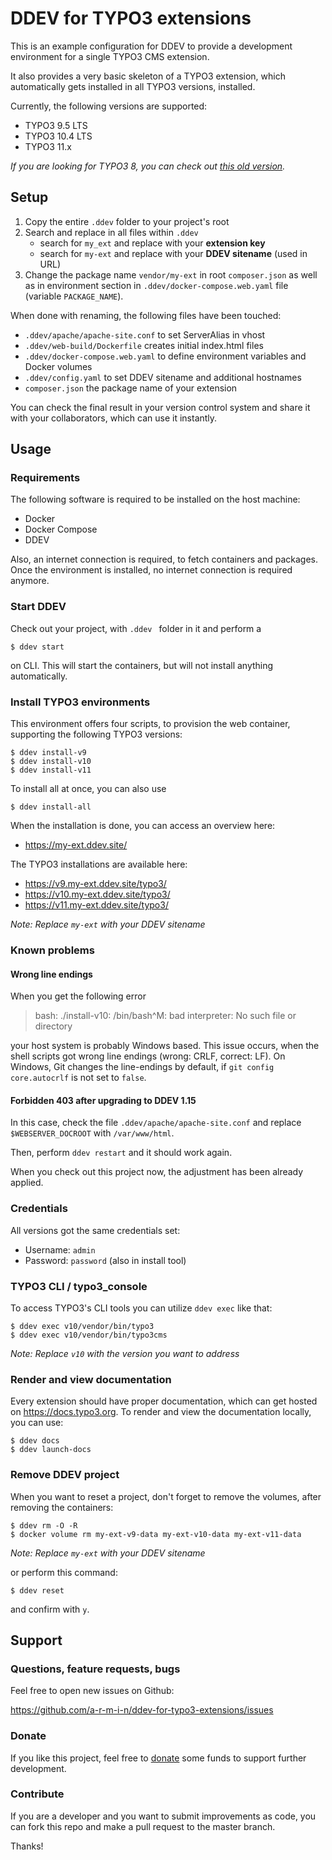 # DDEV for TYPO3 extensions

This is an example configuration for DDEV to provide a development environment
for a single TYPO3 CMS extension.

It also provides a very basic skeleton of a TYPO3 extension, which automatically gets 
installed in all TYPO3 versions, installed.

Currently, the following versions are supported:

- TYPO3 9.5 LTS
- TYPO3 10.4 LTS
- TYPO3 11.x

*If you are looking for TYPO3 8, you can check out [this old version](https://github.com/a-r-m-i-n/ddev-for-typo3-extensions/tree/v8-support).*

## Setup

1. Copy the entire ``.ddev`` folder to your project's root
2. Search and replace in all files within ``.ddev``
    - search for ``my_ext`` and replace with your **extension key** 
    - search for ``my-ext`` and replace with your **DDEV sitename** (used in URL)
3. Change the package name ``vendor/my-ext`` in root ``composer.json`` as well as 
   in environment section in ``.ddev/docker-compose.web.yaml`` file (variable ``PACKAGE_NAME``).

When done with renaming, the following files have been touched:

- ``.ddev/apache/apache-site.conf`` to set ServerAlias in vhost
- ``.ddev/web-build/Dockerfile`` creates initial index.html files
- ``.ddev/docker-compose.web.yaml`` to define environment variables and Docker volumes 
- ``.ddev/config.yaml`` to set DDEV sitename and additional hostnames
- ``composer.json`` the package name of your extension

You can check the final result in your version control system and share it with your
collaborators, which can use it instantly.


## Usage

### Requirements

The following software is required to be installed on the host machine:

- Docker
- Docker Compose
- DDEV

Also, an internet connection is required, to fetch containers and packages. 
Once the environment is installed, no internet connection is required anymore. 


### Start DDEV 

Check out your project, with ``.ddev `` folder in it and perform a

```
$ ddev start
```

on CLI. This will start the containers, but will not install anything automatically.


### Install TYPO3 environments

This environment offers four scripts, to provision the web container, supporting
the following TYPO3 versions:

```
$ ddev install-v9
$ ddev install-v10
$ ddev install-v11
```

To install all at once, you can also use

```
$ ddev install-all
```

When the installation is done, you can access an overview here:

- https://my-ext.ddev.site/

The TYPO3 installations are available here:

- https://v9.my-ext.ddev.site/typo3/
- https://v10.my-ext.ddev.site/typo3/
- https://v11.my-ext.ddev.site/typo3/

*Note: Replace ``my-ext`` with your DDEV sitename*

### Known problems


#### Wrong line endings

When you get the following error

> bash: ./install-v10: /bin/bash^M: bad interpreter: No such file or directory

your host system is probably Windows based. This issue occurs, when the shell
scripts got wrong line endings (wrong: CRLF, correct: LF). On Windows, Git changes
the line-endings by default, if `git config core.autocrlf` is not set to ``false``.


#### Forbidden 403 after upgrading to DDEV 1.15

In this case, check the file ``.ddev/apache/apache-site.conf`` and replace
``$WEBSERVER_DOCROOT`` with ``/var/www/html``. 

Then, perform ``ddev restart`` and it should work again. 

When you check out this project now, the adjustment has been already applied. 


### Credentials

All versions got the same credentials set:

- Username: ``admin``
- Password: ``password`` (also in install tool)


### TYPO3 CLI / typo3_console

To access TYPO3's CLI tools you can utilize ``ddev exec`` like that:

```
$ ddev exec v10/vendor/bin/typo3
$ ddev exec v10/vendor/bin/typo3cms
```

*Note: Replace ``v10`` with the version you want to address*


### Render and view documentation

Every extension should have proper documentation, which can get hosted on
https://docs.typo3.org. To render and view the documentation locally, you can use: 

```
$ ddev docs
$ ddev launch-docs
```

### Remove DDEV project

When you want to reset a project, don't forget to remove the volumes, after removing the containers:
```
$ ddev rm -O -R
$ docker volume rm my-ext-v9-data my-ext-v10-data my-ext-v11-data
```
*Note: Replace ``my-ext`` with your DDEV sitename*

or perform this command:

```
$ ddev reset
```

and confirm with ``y``.


## Support

### Questions, feature requests, bugs

Feel free to open new issues on Github:

https://github.com/a-r-m-i-n/ddev-for-typo3-extensions/issues


### Donate

If you like this project, feel free to [donate](https://www.paypal.com/cgi-bin/webscr?cmd=_s-xclick&hosted_button_id=2DCCULSKFRZFU) 
some funds to support further development.


### Contribute

If you are a developer and you want to submit improvements as code, you can fork this repo
and make a pull request to the master branch.

Thanks!
